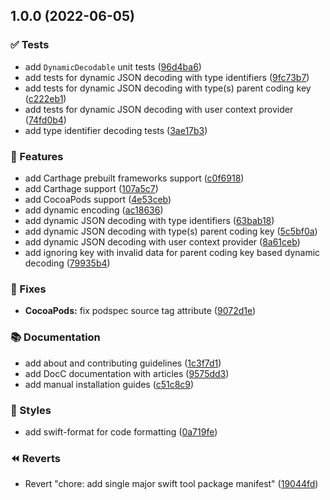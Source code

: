## 1.0.0 (2022-06-05)


### ✅ Tests

* add `DynamicDecodable` unit tests ([96d4ba6](https://github.com/SwiftyLab/DynamicCodableKit/commit/96d4ba6a2cadf6dfad141316632feada67537fcc))
* add tests for dynamic JSON decoding with type identifiers ([9fc73b7](https://github.com/SwiftyLab/DynamicCodableKit/commit/9fc73b71f9fd1541e59a53ffce2137ef0491906c))
* add tests for dynamic JSON decoding with type(s) parent coding key ([c222eb1](https://github.com/SwiftyLab/DynamicCodableKit/commit/c222eb1835a8f461a6ade1f02d1968b097df54c1))
* add tests for dynamic JSON decoding with user context provider ([74fd0b4](https://github.com/SwiftyLab/DynamicCodableKit/commit/74fd0b4664cfd383617160d26f9700c8557a97db))
* add type identifier decoding tests ([3ae17b3](https://github.com/SwiftyLab/DynamicCodableKit/commit/3ae17b37997167ec03bc64868a50c6d676fca83e))


### 🚀 Features

* add Carthage prebuilt frameworks support ([c0f6918](https://github.com/SwiftyLab/DynamicCodableKit/commit/c0f6918d252c187a21aac2566e9e02dcfdf8ef77))
* add Carthage support ([107a5c7](https://github.com/SwiftyLab/DynamicCodableKit/commit/107a5c77e86cfc8d2865209b36d64ddd3b12a724))
* add CocoaPods support ([4e53ceb](https://github.com/SwiftyLab/DynamicCodableKit/commit/4e53ceb853542deae30446fc48ed29a6d134ed4c))
* add dynamic encoding ([ac18636](https://github.com/SwiftyLab/DynamicCodableKit/commit/ac1863697b82923ed6e488e5bd7dd3560a8e89ed))
* add dynamic JSON decoding with type identifiers ([63bab18](https://github.com/SwiftyLab/DynamicCodableKit/commit/63bab18f80d087d9538c17b4dd8189a7fef5a6c6))
* add dynamic JSON decoding with type(s) parent coding key ([5c5bf0a](https://github.com/SwiftyLab/DynamicCodableKit/commit/5c5bf0a2567ad21927ea7a6a2cb4bfa1ab5ed2da))
* add dynamic JSON decoding with user context provider ([8a61ceb](https://github.com/SwiftyLab/DynamicCodableKit/commit/8a61cebe6727159e88829e0b2f41bc521d3614ce))
* add ignoring key with invalid data for parent coding key based dynamic decoding ([79935b4](https://github.com/SwiftyLab/DynamicCodableKit/commit/79935b448af7465b8fded0b23cce1367919dab15))


### 🐛 Fixes

* **CocoaPods:** fix podspec source tag attribute ([9072d1e](https://github.com/SwiftyLab/DynamicCodableKit/commit/9072d1e675f4f23a1930eb5101b21b13af2f369b))


### 📚 Documentation

* add about and contributing guidelines ([1c3f7d1](https://github.com/SwiftyLab/DynamicCodableKit/commit/1c3f7d12132eaa634b44076118f9989e0c7d144a))
* add DocC documentation with articles ([9575dd3](https://github.com/SwiftyLab/DynamicCodableKit/commit/9575dd32f56bae8b2e5a6bb6c02fc4555fb654b0))
* add manual installation guides ([c51c8c9](https://github.com/SwiftyLab/DynamicCodableKit/commit/c51c8c974a81dce9a0307c96677a6a79ca8ace19))


### 💄 Styles

* add swift-format for code formatting ([0a719fe](https://github.com/SwiftyLab/DynamicCodableKit/commit/0a719fee49c725afc352278eb0129c16d739e693))


### ⏪ Reverts

* Revert "chore: add single major swift tool package manifest" ([19044fd](https://github.com/SwiftyLab/DynamicCodableKit/commit/19044fd8c2f5092f44e77d7143ee62ebb769853d))

